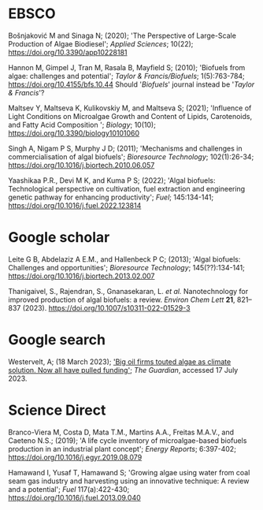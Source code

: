 # EBSCO
Bošnjaković M and Sinaga N; (2020); 'The Perspective of Large-Scale Production of Algae Biodiesel'; *Applied Sciences*; 10(22); https://doi.org/10.3390/app10228181

Hannon M, Gimpel J, Tran M, Rasala B, Mayfield S; (2010); 'Biofuels from algae: challenges and potential'; *Taylor & Francis/Biofuels*; 1(5):763-784; https://doi.org/10.4155/bfs.10.44
Should '*Biofuels*' journal instead be '*Taylor & Francis*'?

Maltsev Y, Maltseva K, Kulikovskiy M, and Maltseva S; (2021); 'Influence of Light Conditions on Microalgae Growth and Content of Lipids, Carotenoids, and Fatty Acid Composition '; *Biology*; 10(10); https://doi.org/10.3390/biology10101060

Singh A, Nigam P S, Murphy J D; (2011); 'Mechanisms and challenges in commercialisation of algal biofuels'; *Bioresource Technology*; 102(1):26-34; https://doi.org/10.1016/j.biortech.2010.06.057

Yaashikaa P.R., Devi M K, and Kuma P S; (2022); 'Algal biofuels: Technological perspective on cultivation, fuel extraction and engineering genetic pathway for enhancing productivity'; *Fuel*; 145:134-141; https://doi.org/10.1016/j.fuel.2022.123814

# Google scholar
Leite G B, Abdelaziz A E.M., and Hallenbeck P C; (2013); 'Algal biofuels: Challenges and opportunities'; *Bioresource Technology*; 145(??):134-141; https://doi.org/10.1016/j.biortech.2013.02.007

Thanigaivel, S., Rajendran, S., Gnanasekaran, L. _et al._ Nanotechnology for improved production of algal biofuels: a review. _Environ Chem Lett_ **21**, 821–837 (2023). https://doi.org/10.1007/s10311-022-01529-3

# Google search
Westervelt, A; (18 March 2023); ['Big oil firms touted algae as climate solution. Now all have pulled funding'](https://www.theguardian.com/environment/2023/mar/17/big-oil-algae-biofuel-funding-cut-exxonmobil); _The Guardian_, accessed 17 July 2023.

# Science Direct
Branco-Viera M, Costa D, Mata T.M., Martins A.A., Freitas M.A.V., and Caeteno N.S.; (2019); 'A life cycle inventory of microalgae-based biofuels production in an industrial plant concept'; *Energy Reports*; 6:397-402; https://doi.org/10.1016/j.egyr.2019.08.079

Hamawand I, Yusaf T, Hamawand S; 'Growing algae using water from coal seam gas industry and harvesting using an innovative technique: A review and a potential'; *Fuel* 117(a):422-430; https://doi.org/10.1016/j.fuel.2013.09.040




